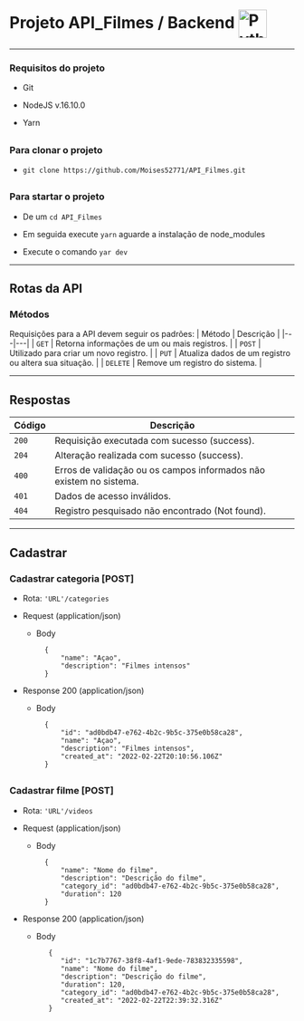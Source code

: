 #                 Projeto API_Filmes / Backend   <img align="center" alt="Python" height="50" width="50" src="https://cdn.jsdelivr.net/gh/devicons/devicon/icons/nodejs/nodejs-plain.svg">                
***

### Requisitos do projeto                     

*   Git

*   NodeJS v.16.10.0

*   Yarn


##


### Para clonar o projeto

*   `git clone https://github.com/Moises52771/API_Filmes.git`

##
                
### Para startar o projeto

*   De um `cd API_Filmes`

*   Em seguida execute `yarn` aguarde a instalação de node_modules
    
*   Execute o comando  `yar dev`

***

## Rotas da API


### Métodos
Requisições para a API devem seguir os padrões:
| Método | Descrição |
|---|---|
| `GET` | Retorna informações de um ou mais registros. |
| `POST` | Utilizado para criar um novo registro. |
| `PUT` | Atualiza dados de um registro ou altera sua situação. |
| `DELETE` | Remove um registro do sistema. |

***
## Respostas

| Código | Descrição |
|---|---|
| `200` | Requisição executada com sucesso (success).|
| `204` | Alteração realizada com sucesso (success).|
| `400` | Erros de validação ou os campos informados não existem no sistema.|
| `401` | Dados de acesso inválidos.|
| `404` | Registro pesquisado não encontrado (Not found).|

***

## Cadastrar
### Cadastrar categoria [POST]

+ Rota:  ``` 'URL'/categories ```

+ Request (application/json)

    + Body

            {
                "name": "Açao",
	            "description": "Filmes intensos"
            }
            
    
+ Response 200 (application/json)

    + Body

            {
                "id": "ad0bdb47-e762-4b2c-9b5c-375e0b58ca28",
                "name": "Açao",
                "description": "Filmes intensos",
                "created_at": "2022-02-22T20:10:56.106Z"
            }  
            
##
### Cadastrar filme [POST]

+ Rota:  ``` 'URL'/videos ```

+ Request (application/json)

    + Body

            {
                "name": "Nome do filme",
                "description": "Descrição do filme",
                "category_id": "ad0bdb47-e762-4b2c-9b5c-375e0b58ca28",
                "duration": 120
            }
            
    
+ Response 200 (application/json)

    + Body

             {
                "id": "1c7b7767-38f8-4af1-9ede-783832335598",
                "name": "Nome do filme",
                "description": "Descrição do filme",
                "duration": 120,
                "category_id": "ad0bdb47-e762-4b2c-9b5c-375e0b58ca28",
                "created_at": "2022-02-22T22:39:32.316Z"
             }  
